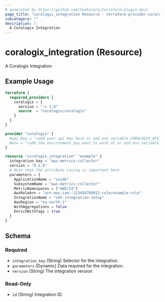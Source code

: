 ```yaml
---
# generated by https://github.com/hashicorp/terraform-plugin-docs
page_title: "coralogix_integration Resource - terraform-provider-coralogix"
subcategory: ""
description: |-
  A Coralogix Integration
---
```


# coralogix_integration (Resource)

A Coralogix Integration

## Example Usage

```terraform
terraform {
  required_providers {
    coralogix = {
      version = "~> 1.8"
      source  = "coralogix/coralogix"
    }
  }
}

provider "coralogix" {
  #api_key = "<add your api key here or add env variable CORALOGIX_API_KEY>"
  #env = "<add the environment you want to work at or add env variable CORALOGIX_ENV>"
}

resource "coralogix_integration" "example" {
  integration_key = "aws-metrics-collector"
  version = "0.1.0"
  # Note that the attribute casing is important here
  parameters = {
    ApplicationName = "cxsdk"
    SubsystemName = "aws-metrics-collector"
    MetricNamespaces = ["AWS/S3"]
    AwsRoleArn = "arn:aws:iam::123456789012:role/example-role"
    IntegrationName = "sdk-integration-setup"
    AwsRegion = "eu-north-1"
    WithAggregations = false
    EnrichWithTags = true
  }
}
```

<!-- schema generated by tfplugindocs -->
## Schema

### Required

- `integration_key` (String) Selector for the integration.
- `parameters` (Dynamic) Data required for the integration.
- `version` (String) The integration version

### Read-Only

- `id` (String) Integration ID.
